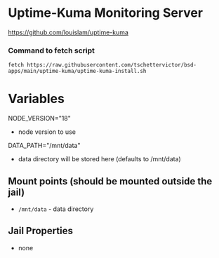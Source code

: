 # Uptime-Kuma Monitoring Server
https://github.com/louislam/uptime-kuma

### Command to fetch script
`fetch https://raw.githubusercontent.com/tschettervictor/bsd-apps/main/uptime-kuma/uptime-kuma-install.sh`

# Variables

NODE_VERSION="18"
  - node version to use

DATA_PATH="/mnt/data"
  - data directory will be stored here (defaults to /mnt/data)

## Mount points (should be mounted outside the jail)
  - `/mnt/data` - data directory

## Jail Properties
  - none
